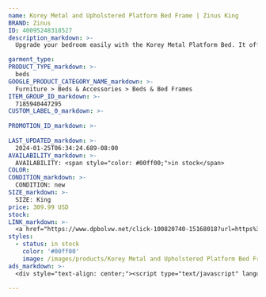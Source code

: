 ```yaml
---
name: Korey Metal and Upholstered Platform Bed Frame | Zinus King
BRAND: Zinus
ID: 40095248318527
description_markdown: >-
  Upgrade your bedroom easily with the Korey Metal Platform Bed. It offers a modern mixed-material design and solid construction, all at an affordable price. The neutral grey upholstered headboard complements any décor for a modern contemporary look. No need for a box spring, as wood slats support your mattress so you’ll have a stylish and sturdy foundation in no time.

garment_type:
PRODUCT_TYPE_markdown: >-
  beds
GOOGLE_PRODUCT_CATEGORY_NAME_markdown: >-
  Furniture > Beds & Accessories > Beds & Bed Frames
ITEM_GROUP_ID_markdown: >-
  7185940447295
CUSTOM_LABEL_0_markdown: >-
  
PROMOTION_ID_markdown: >-
  
LAST_UPDATED_markdown: >-
  2024-01-25T06:34:24.689-08:00
AVAILABILITY_markdown: >-
  AVAILABILITY: <span style="color: #00ff00;">in stock</span>
COLOR:
CONDITION_markdown: >-
  CONDITION: new
SIZE_markdown: >-
  SIZE: King
price: 309.99 USD
stock: 
LINK_markdown: >-
  <a href="https://www.dpbolvw.net/click-100820740-15168018?url=https%3A%2F%2Fwww.zinus.com%2Fproducts%2Fkorey-metal-and-upholstered-platform-bed-frame%3Fvariant%3D40095248318527" target="_blank" style="display: inline-block; padding: 10px 20px; font-size: 16px; text-align: center; text-decoration: none; cursor: pointer; border: 1px solid #3498db; color: #3498db; background-color: #fff; border-radius: 5px; transition: background-color 0.3s;">Go to Product</a>
styles:
  - status: in stock
    color: '#00ff00'
    image: /images/products/Korey Metal and Upholstered Platform Bed Frame _ Zinus King/Korey14inMetalBedFramewUpholsteredHB-5.jpg
ads_markdown: >-
  <div style="text-align: center;"><script type="text/javascript" language="javascript" src="https://www.kqzyfj.com/placeholder-53972247?target=_top&mouseover=N"></script></div>

---
```

